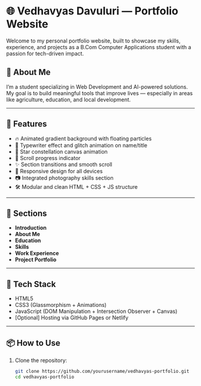 # 🌐 Vedhavyas Davuluri — Portfolio Website

Welcome to my personal portfolio website, built to showcase my skills, experience, and projects as a B.Com Computer Applications student with a passion for tech-driven impact.

## 🧠 About Me
I’m a student specializing in Web Development and AI-powered solutions. My goal is to build meaningful tools that improve lives — especially in areas like agriculture, education, and local development.

---

## 🚀 Features

- 🔥 Animated gradient background with floating particles
- 🌟 Typewriter effect and glitch animation on name/title
- 💫 Star constellation canvas animation
- 📜 Scroll progress indicator
- ✨ Section transitions and smooth scroll
- 🧱 Responsive design for all devices
- 📷 Integrated photography skills section
- 🛠️ Modular and clean HTML + CSS + JS structure

---

## 📂 Sections

- **Introduction**
- **About Me**
- **Education**
- **Skills**
- **Work Experience**
- **Project Portfolio**

---

## 📸 Tech Stack

- HTML5
- CSS3 (Glassmorphism + Animations)
- JavaScript (DOM Manipulation + Intersection Observer + Canvas)
- [Optional] Hosting via GitHub Pages or Netlify

---

## 📦 How to Use

1. Clone the repository:
   ```bash
   git clone https://github.com/yourusername/vedhavyas-portfolio.git
   cd vedhavyas-portfolio
